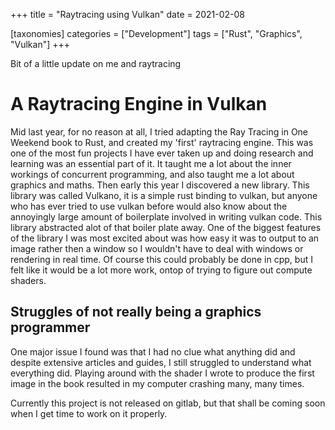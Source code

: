 +++
title = "Raytracing using Vulkan"
date = 2021-02-08

[taxonomies]
categories = ["Development"]
tags = ["Rust", "Graphics", "Vulkan"]
+++

Bit of a little update on me and raytracing

<!-- more -->

# A Raytracing Engine in Vulkan
Mid last year, for no reason at all, I tried adapting the Ray Tracing in One Weekend book to Rust, and created my 'first' raytracing engine.
This was one of the most fun projects I have ever taken up and doing research and learning was an essential part of it. It taught me a lot
about the inner workings of concurrent programming, and also taught me a lot about graphics and maths. Then early this year I discovered a new
library. This library was called Vulkano, it is a simple rust binding to vulkan, but anyone who has ever tried to use vulkan before would also
know about the annoyingly large amount of boilerplate involved in writing vulkan code. This library abstracted alot of that boiler plate away.
One of the biggest features of the library I was most excited about was how easy it was to output to an image rather then a window so I wouldn't 
have to deal with windows or rendering in real time. Of course this could probably be done in cpp, but I felt like it would be a lot more work, ontop
of trying to figure out compute shaders.

## Struggles of not really being a graphics programmer
One major issue I found was that I had no clue what anything did and despite extensive articles and guides, I still struggled to understand what everything
did. Playing around with the shader I wrote to produce the first image in the book resulted in my computer crashing many, many times.

Currently this project is not released on gitlab, but that shall be coming soon when I get time to work on it properly.
